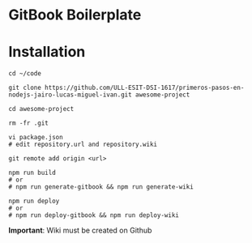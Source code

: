 # GitBook Boilerplate

# Installation

```shell
cd ~/code

git clone https://github.com/ULL-ESIT-DSI-1617/primeros-pasos-en-nodejs-jairo-lucas-miguel-ivan.git awesome-project

cd awesome-project

rm -fr .git

vi package.json
# edit repository.url and repository.wiki

git remote add origin <url>

npm run build
# or
# npm run generate-gitbook && npm run generate-wiki

npm run deploy
# or
# npm run deploy-gitbook && npm run deploy-wiki
```
__Important__: Wiki must be created on Github
